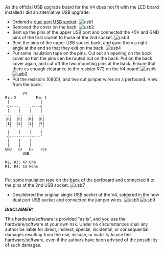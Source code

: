 As the official USB upgrade board for the V4 does not fit with the LED board installed I did an alternative USB upgrade:

- Ordered a [dual port USB socket](https://www.conrad.at/de/p/usb-einbaubuchse-2-0-dual-port-buchse-einbau-tc-a-usb-a-2p-203-usb-a-1586531-tru-components-inhalt-1-st-1586531.html):
![usb1](img/usb1.jpg)
- Removed the cover on the back:
![usb2](img/usb2.jpg)
- Bent up the pins of the upper USB port and connected the +5V and GND pins of the first socket to those of the 2nd socket.
![usb3](img/usb3.jpg)
- Bent the pins of the upper USB socket back, and gave them a right angle at the end so that they exit on the back.
![usb4](img/usb4.jpg)
- Put some insulation tape on the pins. Cut out an opening on the back cover so that the pins can be routed out on the back. Put on the back cover again, and cut off the two mounting pins at the back. Ensure that there es enough clearance to the resistor R72 on the V4 board!
![usb5](img/usb5.jpg)
![usb6](img/usb6.jpg)
- Put the resistors (0805), and two cut jumper wires on a perfboard. View from the back:
```
        V4
Pin 2         Pin 1
 |              |
 o----.    .----o
 |    |    |    |
.-.  .-.  .-.  .-.
|R|  |R|  |R|  |R|
|1|  |2|  |3|  |4|
'-'  '-'  '-'  '-'
 |    |    |    | 
 o--------------'
 |    |    |
 |    |    |
GND   D+   D-   +5V
        USB

R2, R3: 47 Ohm
R1, R4: 15 kOhm
        
```
Put some insulation tape on the back of the perfboard and connected it to the pins of the 2nd USB socket.
![usb7](img/usb7.jpg)
- Desoldered the original single USB socket of the V4, soldered in the new dual port USB socket and connected the jumper wires.
![usb8](img/usb8.jpg)
![usb9](img/usb9.jpg)


***DISCLAIMER:***

This hardware/software is provided "as is", and you use the hardware/software at your own risk. Under no circumstances shall any author be liable for direct, indirect, special, incidental, or consequential damages resulting from the use, misuse, or inability to use this hardware/software, even if the authors have been advised of the possibility of such damages.
